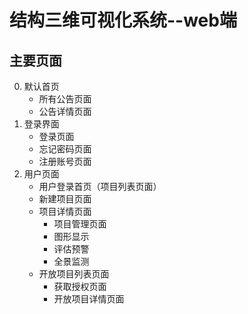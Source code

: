# 结构三维可视化系统--web端
## 主要页面
0. 默认首页
   * 所有公告页面
   * 公告详情页面
1. 登录界面
   * 登录页面
   * 忘记密码页面
   * 注册账号页面
2. 用户页面
   * 用户登录首页（项目列表页面）
   * 新建项目页面
   * 项目详情页面
      * 项目管理页面
      * 图形显示
      * 评估预警
      * 全景监测
   * 开放项目列表页面
      * 获取授权页面
      * 开放项目详情页面